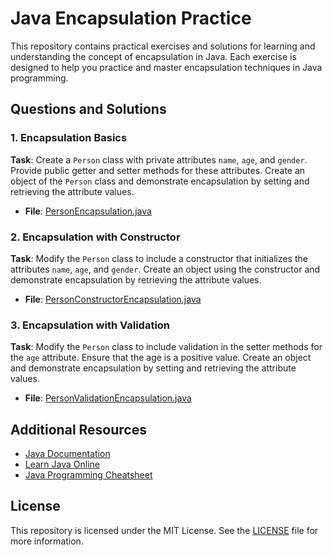 # Java Encapsulation Practice

This repository contains practical exercises and solutions for learning and understanding the concept of encapsulation in Java. Each exercise is designed to help you practice and master encapsulation techniques in Java programming.

## Questions and Solutions

### 1. Encapsulation Basics
**Task**: Create a `Person` class with private attributes `name`, `age`, and `gender`. Provide public getter and setter methods for these attributes. Create an object of the `Person` class and demonstrate encapsulation by setting and retrieving the attribute values.
- **File**: [PersonEncapsulation.java](src/PersonEncapsulation.java)

### 2. Encapsulation with Constructor
**Task**: Modify the `Person` class to include a constructor that initializes the attributes `name`, `age`, and `gender`. Create an object using the constructor and demonstrate encapsulation by retrieving the attribute values.
- **File**: [PersonConstructorEncapsulation.java](src/PersonConstructorEncapsulation.java)

### 3. Encapsulation with Validation
**Task**: Modify the `Person` class to include validation in the setter methods for the `age` attribute. Ensure that the age is a positive value. Create an object and demonstrate encapsulation by setting and retrieving the attribute values.
- **File**: [PersonValidationEncapsulation.java](src/PersonValidationEncapsulation.java)

## Additional Resources

- [Java Documentation](https://docs.oracle.com/javase/8/docs/)
- [Learn Java Online](https://www.learnjavaonline.org/)
- [Java Programming Cheatsheet](https://introcs.cs.princeton.edu/java/11cheatsheet/)

## License

This repository is licensed under the MIT License. See the [LICENSE](LICENSE) file for more information.
